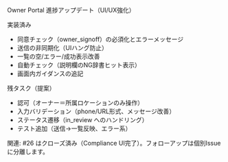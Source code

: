 Owner Portal 進捗アップデート（UI/UX強化）

実装済み
- 同意チェック（owner_signoff）の必須化とエラーメッセージ
- 送信の非同期化（UIハング防止）
- 一覧の空/エラー/成功表示改善
- 自動チェック（説明欄のNG辞書ヒット表示）
- 画面内ガイダンスの追記

残タスク（提案）
- 認可（オーナー＝所属ロケーションのみ操作）
- 入力バリデーション（phone/URL形式、メッセージ改善）
- ステータス遷移（in_review へのハンドリング）
- テスト追加（送信→一覧反映、エラー系）

関連: #26 はクローズ済み（Compliance UI完了）。フォローアップは個別Issueに分離します。

